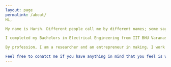 ```yaml
---
layout: page
permalink: /about/
Hi,

My name is Harsh. Different people call me by different names; some say Bunny, some say Avi, but most people call me crazy!

I completed my Bachelors in Electrical Engineering from IIT BHU Varanasi. My stay and journey at Varanasi was one of the most beautiful experience I could ever have or gather in my lifetime! I started living in a place where people decide to die! Kashi :)

By profession, I am a researcher and an entrepreneur in making. I work in the field of Robotics and Machine Learning, trying to make machines intelligent, and contributing my teeny-tiny bit to the cognitive shift that seems to occur in the upcoming era. For my professional interests, have a look at my LinkedIn Profile.

Feel free to conatct me if you have anything in mind that you feel is worth sharing and can have a larger impact on the universe! One of my all time favourite quote is:
---
```

